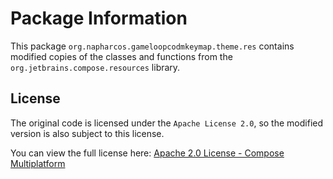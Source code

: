 # Package Information

This package ```org.napharcos.gameloopcodmkeymap.theme.res``` contains modified copies of the classes and functions from the ```org.jetbrains.compose.resources``` library.

## License

The original code is licensed under the ```Apache License 2.0```, so the modified version is also subject to this license.

You can view the full license here:
[Apache 2.0 License - Compose Multiplatform](https://github.com/JetBrains/compose-multiplatform?tab=Apache-2.0-1-ov-file)